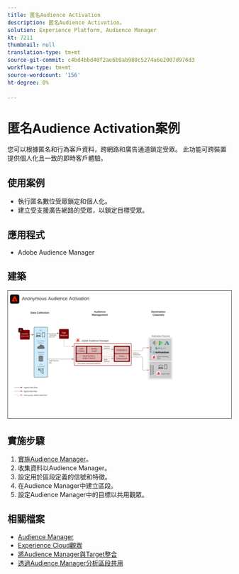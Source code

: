 ```yaml
---
title: 匿名Audience Activation
description: 匿名Audience Activation。
solution: Experience Platform, Audience Manager
kt: 7211
thumbnail: null
translation-type: tm+mt
source-git-commit: c4bd4bbd40f2ae6b9ab980c5274a6e2007d976d3
workflow-type: tm+mt
source-wordcount: '156'
ht-degree: 0%

---
```



# 匿名Audience Activation案例

您可以根據匿名和行為客戶資料，跨網路和廣告通道鎖定受眾。 此功能可跨裝置提供個人化且一致的即時客戶體驗。

## 使用案例

* 執行匿名數位受眾鎖定和個人化。
* 建立受支援廣告網路的受眾，以鎖定目標受眾。

## 應用程式

* Adobe Audience Manager

## 建築

<img src="assets/aam.svg" alt="匿名Audience Activation情境的參考架構" style="border:1px solid #4a4a4a" />

## 實施步驟

<!-- These steps should link to help. -->

1. [實施Audience Manager](https://experienceleague.corp.adobe.com/docs/audience-manager/user-guide/implementation-integration-guides/implement-audience-manager.html?lang=en#implementation-integration-guides)。
1. 收集資料以Audience Manager。
1. 設定用於區段定義的信號和特徵。
1. 在Audience Manager中建立區段。
1. 設定Audience Manager中的目標以共用觀眾。

## 相關檔案

* [Audience Manager](https://experienceleague.adobe.com/docs/audience-manager.html?lang=en)
* [Experience Cloud觀眾](https://experienceleague.adobe.com/docs/core-services/interface/audiences/audience-library.html)
* [將Audience Manager與Target整合](https://experienceleague.adobe.com/docs/audience-manager/user-guide/implementation-integration-guides/integration-other-solutions/aam-target-integration.html)
* [透過Audience Manager分析區段共用](https://experienceleague.adobe.com/docs/analytics/components/segmentation/segmentation-workflow/seg-publish.html)
















